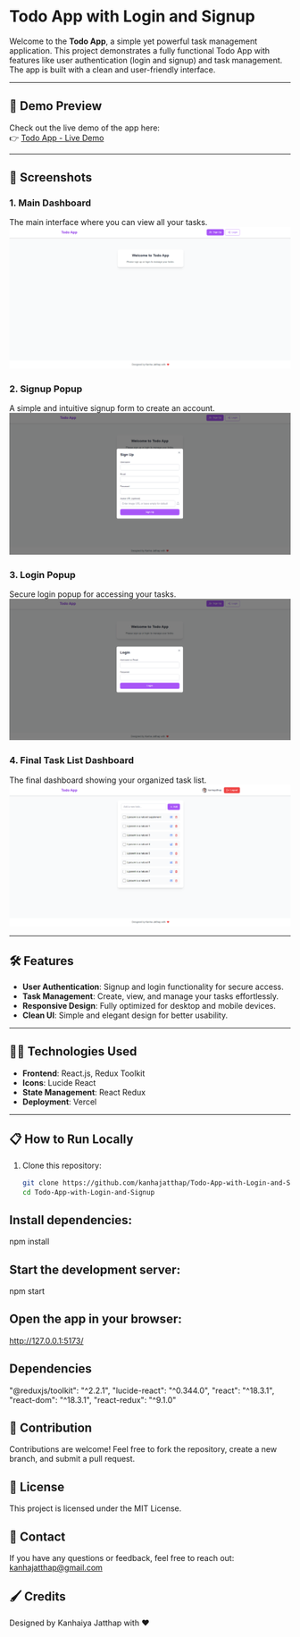 # Todo App with Login and Signup

Welcome to the **Todo App**, a simple yet powerful task management application. This project demonstrates a fully functional Todo App with features like user authentication (login and signup) and task management. The app is built with a clean and user-friendly interface.

---

## 🚀 Demo Preview

Check out the live demo of the app here:  
👉 [Todo App - Live Demo](https://vercel.com/kanhajatthaps-projects/todo-app-with-login-and-signup)

---

## 📸 Screenshots

### 1. Main Dashboard  
The main interface where you can view all your tasks.  
![Main Dashboard](https://raw.githubusercontent.com/kanhajatthap/Todo-App-with-Login-and-Signup/refs/heads/main/src/assets/images/dashboard.png)

### 2. Signup Popup  
A simple and intuitive signup form to create an account.  
![Signup Popup](https://raw.githubusercontent.com/kanhajatthap/Todo-App-with-Login-and-Signup/refs/heads/main/src/assets/images/signup.png)

### 3. Login Popup  
Secure login popup for accessing your tasks.  
![Login Popup](https://raw.githubusercontent.com/kanhajatthap/Todo-App-with-Login-and-Signup/refs/heads/main/src/assets/images/login.png)

### 4. Final Task List Dashboard  
The final dashboard showing your organized task list.  
![Task List Dashboard](https://raw.githubusercontent.com/kanhajatthap/Todo-App-with-Login-and-Signup/refs/heads/main/src/assets/images/Todo-task.png)

---

## 🛠️ Features

- **User Authentication**: Signup and login functionality for secure access.  
- **Task Management**: Create, view, and manage your tasks effortlessly.  
- **Responsive Design**: Fully optimized for desktop and mobile devices.  
- **Clean UI**: Simple and elegant design for better usability.  

---

## 🧑‍💻 Technologies Used

- **Frontend**: React.js, Redux Toolkit  
- **Icons**: Lucide React  
- **State Management**: React Redux  
- **Deployment**: Vercel  

---

## 📋 How to Run Locally

1. Clone this repository:  
   ```bash
   git clone https://github.com/kanhajatthap/Todo-App-with-Login-and-Signup.git
   cd Todo-App-with-Login-and-Signup

## Install dependencies:
npm install

## Start the development server:
npm start

## Open the app in your browser:
http://127.0.0.1:5173/


## Dependencies
"@reduxjs/toolkit": "^2.2.1",
"lucide-react": "^0.344.0",
"react": "^18.3.1",
"react-dom": "^18.3.1",
"react-redux": "^9.1.0"

## 🙌 Contribution
Contributions are welcome! Feel free to fork the repository, create a new branch, and submit a pull request.

## 📜 License
This project is licensed under the MIT License.

## 💌 Contact

If you have any questions or feedback, feel free to reach out:
kanhajatthap@gmail.com

## 🖌️ Credits
Designed by Kanhaiya Jatthap with ❤️